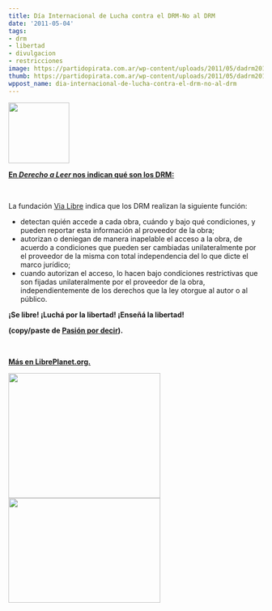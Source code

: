 ```yaml
---
title: Día Internacional de Lucha contra el DRM-No al DRM
date: '2011-05-04'
tags:
- drm
- libertad
- divulgacion
- restricciones
image: https://partidopirata.com.ar/wp-content/uploads/2011/05/dadrm20111.png
thumb: https://partidopirata.com.ar/wp-content/uploads/2011/05/dadrm20111.png
wppost_name: dia-internacional-de-lucha-contra-el-drm-no-al-drm
---
```


<a href="https://partidopirata.com.ar/wp-content/uploads/2011/05/dadrm20111.png"><img class="alignleft size-full wp-image-931" title="dadrm2011" src="https://partidopirata.com.ar/wp-content/uploads/2011/05/dadrm20111.png" alt="" width="120" height="120" /></a>

<strong><a href="http://www.derechoaleer.org/2011/05/con-drm-sin-drm.html" target="_blank">En <em>Derecho a Leer</em> nos indican qué son los DRM:</a></strong>

&nbsp;

La fundación <a href="http://www.vialibre.org.ar/mabi/4-DRM-tecnologias-de-restriccion.htm">Via Libre</a> indica que los DRM realizan la siguiente función:
<ul>
	<li> detectan quién accede a cada obra, cuándo y bajo qué condiciones, y pueden reportar esta información al proveedor de la obra;</li>
	<li> autorizan o deniegan de manera inapelable el acceso a la obra,  de  acuerdo a condiciones que pueden ser cambiadas unilateralmente por  el  proveedor de la misma con total independencia del lo que dicte el  marco  jurídico;</li>
	<li> cuando autorizan el acceso, lo hacen bajo condiciones  restrictivas  que son fijadas unilateralmente por el proveedor de la  obra,  independientemente de los derechos que la ley otorgue al autor o  al  público.</li>
</ul>
<div>

<strong>¡Se libre! ¡Luchá por la libertad! ¡Enseñá la libertad!</strong>

</div>
<div>

<strong>(copy/paste de <a href="http://pasiondedecir.wordpress.com/2011/05/04/drm-hardware-free/">Pasión por decir</a>).</strong>

</div>
<div>

&nbsp;

</div>
<div>

<strong><a href="http://libreplanet.org/wiki?title=Group:DefectiveByDesign/Day_Against_DRM_2011" target="_blank">Más en LibrePlanet.org.</a> </strong>

</div>
<a href="https://partidopirata.com.ar/wp-content/uploads/2011/05/drm_free2.png"><img class="alignleft size-medium wp-image-934" title="drm_free" src="https://partidopirata.com.ar/wp-content/uploads/2011/05/drm_free2-300x247.png" alt="" width="300" height="247" /></a><a href="https://partidopirata.com.ar/wp-content/uploads/2011/05/with_drm1.png"><img class="alignleft size-medium wp-image-932" title="with_drm" src="https://partidopirata.com.ar/wp-content/uploads/2011/05/with_drm1-300x207.png" alt="" width="300" height="207" /></a>
